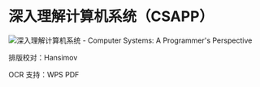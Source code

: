 # 深入理解计算机系统（CSAPP）



![&#x6DF1;&#x5165;&#x7406;&#x89E3;&#x8BA1;&#x7B97;&#x673A;&#x7CFB;&#x7EDF; - Computer Systems: A Programmer&apos;s Perspective](.gitbook/assets/shen-ru-li-jie-ji-suan-ji-xi-tong-yuan-shu-di-3-ban-.pdf..2020092219095231900.png)

排版校对：Hansimov

OCR 支持：WPS PDF

